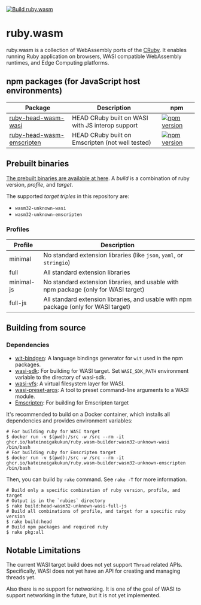 [![Build ruby.wasm](https://github.com/kateinoigakukun/ruby.wasm/actions/workflows/build.yml/badge.svg?branch=main)](https://github.com/kateinoigakukun/ruby.wasm/actions/workflows/build.yml)

# ruby.wasm

ruby.wasm is a collection of WebAssembly ports of the [CRuby](https://github.com/ruby/ruby).
It enables running Ruby application on browsers, WASI compatible WebAssembly runtimes, and Edge Computing platforms.

## npm packages (for JavaScript host environments)

| Package                                                                        | Description                                      | npm                                                                                                                          |
| ------------------------------------------------------------------------------ | ------------------------------------------------ | ---------------------------------------------------------------------------------------------------------------------------- |
| [ruby-head-wasm-wasi](./packages/npm-packages/ruby-head-wasm-wasi)             | HEAD CRuby built on WASI with JS interop support | [![npm version](https://badge.fury.io/js/ruby-head-wasm-wasi.svg)](https://badge.fury.io/js/ruby-head-wasm-wasi)             |
| [ruby-head-wasm-emscripten](./packages/npm-packages/ruby-head-wasm-emscripten) | HEAD CRuby built on Emscripten (not well tested) | [![npm version](https://badge.fury.io/js/ruby-head-wasm-emscripten.svg)](https://badge.fury.io/js/ruby-head-wasm-emscripten) |

## Prebuilt binaries

[The prebuilt binaries are available at here](https://github.com/kateinoigakukun/ruby.wasm/releases).
A _build_ is a combination of ruby version, _profile_, and _target_.

The supported _target triples_ in this repository are:

- `wasm32-unknown-wasi`
- `wasm32-unknown-emscripten`

### Profiles

| Profile    | Description                                                                          |
| ---------- | ------------------------------------------------------------------------------------ |
| minimal    | No standard extension libraries (like `json`, `yaml`, or `stringio`)                 |
| full       | All standard extension libraries                                                     |
| minimal-js | No standard extension libraries, and usable with npm package (only for WASI target)  |
| full-js    | All standard extension libraries, and usable with npm package (only for WASI target) |

## Building from source

### Dependencies

- [wit-bindgen](https://github.com/bytecodealliance/wit-bindgen): A language bindings generator for `wit` used in the npm packages.
- [wasi-sdk](https://github.com/WebAssembly/wasi-sdk): For building for WASI target. Set `WASI_SDK_PATH` environment variable to the directory of wasi-sdk.
- [wasi-vfs](https://github.com/kateinoigakukun/wasi-vfs): A virtual filesystem layer for WASI.
- [wasi-preset-args](https://github.com/kateinoigakukun/wasi-preset-args): A tool to preset command-line arguments to a WASI module.
- [Emscripten](https://emscripten.org): For building for Emscripten target

It's recommended to build on a Docker container, which installs all dependencies and provides environment variables:

```console
# For building ruby for WASI target
$ docker run -v $(pwd):/src -w /src --rm -it ghcr.io/kateinoigakukun/ruby.wasm-builder:wasm32-unknown-wasi /bin/bash
# For building ruby for Emscripten target
$ docker run -v $(pwd):/src -w /src --rm -it ghcr.io/kateinoigakukun/ruby.wasm-builder:wasm32-unknown-emscripten /bin/bash
```

Then, you can build by `rake` command. See `rake -T` for more information.

```console
# Build only a specific combination of ruby version, profile, and target
# Output is in the `rubies` directory
$ rake build:head-wasm32-unknown-wasi-full-js
# Build all combinations of profile, and target for a specific ruby version
$ rake build:head
# Build npm packages and required ruby
$ rake pkg:all
```

## Notable Limitations

The current WASI target build does not yet support `Thread` related APIs. Specifically, WASI does not yet have an API for creating and managing threads yet.

Also there is no support for networking. It is one of the goal of WASI to support networking in the future, but it is not yet implemented.
